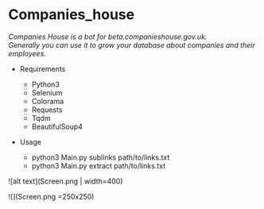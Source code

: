 # Companies_house
 _Companies House is a bot for beta.companieshouse.gov.uk._  
 _Generally you can use it to grow your database about companies and their employees._

* Requirements
  * Python3 
  * Selenium
  * Colorama
  * Requests
  * Tqdm
  * BeautifulSoup4
 
* Usage
  * python3 Main.py sublinks path/to/links.txt
  * python3 Main.py extract path/to/links.txt


![alt text](Screen.png | width=400)

![](Screen.png =250x250)
